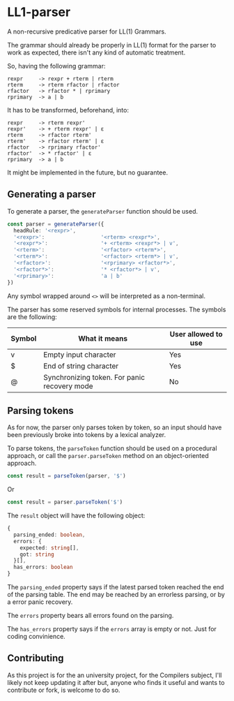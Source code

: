 # LL1-parser

A non-recursive predicative parser for LL(1) Grammars.

The grammar should already be properly in LL(1) format for the parser to work as expected, there isn't any kind of automatic treatment.

So, having the following grammar:

```
rexpr     -> rexpr + rterm | rterm
rterm     -> rterm rfactor | rfactor
rfactor   -> rfactor * | rprimary
rprimary  -> a | b
```

It has to be transformed, beforehand, into:

```
rexpr     -> rterm rexpr'
rexpr'    -> + rterm rexpr' | ε
rterm     -> rfactor rterm'
rterm'    -> rfactor rterm' | ε
rfactor   -> rprimary rfactor'
rfactor'  -> * rfactor' | ε
rprimary  -> a | b
```

It might be implemented in the future, but no guarantee.

## Generating a parser

To generate a parser, the `generateParser` function should be used.

```typescript
const parser = generateParser({
  headRule: '<rexpr>',
  '<rexpr>':                  '<rterm> <rexpr*>',
  '<rexpr*>':                 '+ <rterm> <rexpr*> | v',
  '<rterm>':                  '<rfactor> <rterm*>',
  '<rterm*>':                 '<rfactor> <rterm*> | v',
  '<rfactor>':                '<rprimary> <rfactor*>',
  '<rfactor*>':               '* <rfactor*> | v',
  '<rprimary>':               'a | b'
})
```

Any symbol wrapped around `<>` will be interpreted as a non-terminal.

The parser has some reserved symbols for internal processes. The symbols are the following:

| Symbol | What it means                                | User allowed to use |
|--------|----------------------------------------------|---------------------|
|   v    | Empty input character                        | Yes                 |
|   $    | End of string character                      | Yes                 |
|   @    | Synchronizing token. For panic recovery mode | No                  |

## Parsing tokens

As for now, the parser only parses token by token, so an input should have been previously broke into tokens by a lexical analyzer.

To parse tokens, the `parseToken` function should be used on a procedural approach, or call the `parser.parseToken` method on an object-oriented approach.

```typescript
const result = parseToken(parser, '$')
```
Or
```typescript
const result = parser.parseToken('$')
```

The `result` object will have the following object:

```typescript
{
  parsing_ended: boolean,
  errors: {
    expected: string[], 
    got: string
  }[],
  has_errors: boolean
}
```

The `parsing_ended` property says if the latest parsed token reached the end of the parsing table. The end may be reached by an errorless parsing, or by a error panic recovery.

The `errors` property bears all errors found on the parsing.

The `has_errors` property says if the `errors` array is empty or not. Just for coding convinience.

## Contributing

As this project is for the an university project, for the Compilers subject, I'll likely not keep updating it after but, anyone who finds it useful and wants to contribute or fork, is welcome to do so.
